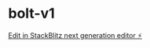 # bolt-v1

[Edit in StackBlitz next generation editor ⚡️](https://stackblitz.com/~/github.com/janikdotzel/bolt-v1)
